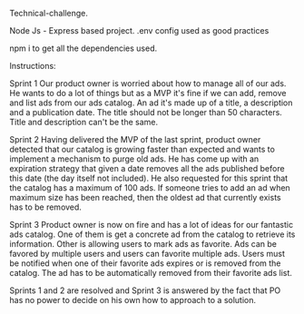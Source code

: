 Technical-challenge.

Node Js - Express based project.
.env config used as good practices

npm i   to get all the dependencies used.

Instructions:

Sprint 1
Our product owner is worried about how to manage all of our ads. He wants to do a lot of things but as a MVP
it's fine if we can add, remove and list ads from our ads catalog.
An ad it's made up of a title, a description and a publication date. The title should not be longer than 50
characters. Title and description can't be the same.

Sprint 2
Having delivered the MVP of the last sprint, product owner detected that our catalog is growing faster than
expected and wants to implement a mechanism to purge old ads. He has come up with an expiration strategy
that given a date removes all the ads published before this date (the day itself not included).
He also requested for this sprint that the catalog has a maximum of 100 ads. If someone tries to add an ad when
maximum size has been reached, then the oldest ad that currently exists has to be removed.

Sprint 3 
Product owner is now on fire and has a lot of ideas for our fantastic ads catalog.
One of them is get a concrete ad from the catalog to retrieve its information.
Other is allowing users to mark ads as favorite. Ads can be favored by multiple users and users can favorite
multiple ads. Users must be notified when one of their favorite ads expires or is removed from the catalog. The
ad has to be automatically removed from their favorite ads list.


Sprints 1 and 2 are resolved and Sprint 3 is answered by the fact that PO has no power to decide on his own how to approach to a solution.
